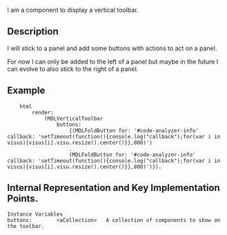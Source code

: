 I am a component to display a vertical toolbar.

Description
-------------------

I will stick to a panel and add some buttons with actions to act on a panel.

For now I can only be added to the left of a panel but maybe in the future I can evolve to also stick to the right of a panel.

Example
------------------

		html
			render:
				(MDLVerticalToolbar
					buttons:
						{(MDLFoldButton for: '#code-analyzer-info' callback: 'setTimeout(function(){console.log("callback");for(var i in visus){visus[i].visu.resize().center()}},800)')
						.
						(MDLFoldButton for: '#code-analyzer-info' callback: 'setTimeout(function(){console.log("callback");for(var i in visus){visus[i].visu.resize().center()}},800)')}).
 
Internal Representation and Key Implementation Points.
--------------------

    Instance Variables
	buttons:		<aCollection> 	A collection of components to show on the toolbar.
